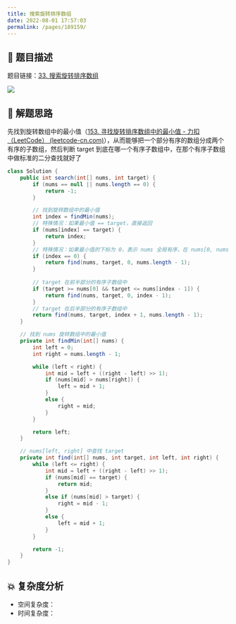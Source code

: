 ```yaml
---
title: 搜索旋转排序数组
date: 2022-08-01 17:57:03
permalink: /pages/189159/
---
```

## 📃 题目描述

题目链接：[33. 搜索旋转排序数组](https://leetcode.cn/problems/search-in-rotated-sorted-array/)

![](https://cs-wiki.oss-cn-shanghai.aliyuncs.com/img/image-20220801175729303.png)

## 🔔 解题思路

先找到旋转数组中的最小值（[153. 寻找旋转排序数组中的最小值 - 力扣（LeetCode） (leetcode-cn.com)](https://leetcode-cn.com/problems/find-minimum-in-rotated-sorted-array/)），从而能够把一个部分有序的数组分成两个有序的子数组，然后判断 target 到底在哪一个有序子数组中，在那个有序子数组中做标准的二分查找就好了 


```java
class Solution {
    public int search(int[] nums, int target) {
        if (nums == null || nums.length == 0) {
            return -1;
        }

        // 找到旋转数组中的最小值
        int index = findMin(nums);
        // 特殊情况：如果最小值 == target，直接返回
        if (nums[index] == target) {
            return index;
        }
        // 特殊情况：如果最小值的下标为 0，表示 nums 全局有序，在 nums[0, nums.length - 1] 上做标准二分查找
        if (index == 0) {
            return find(nums, target, 0, nums.length - 1);
        }
        
        // target 在前半部分的有序子数组中
        if (target >= nums[0] && target <= nums[index - 1]) {
            return find(nums, target, 0, index - 1);
        }
        // target 在后半部分的有序子数组中
        return find(nums, target, index + 1, nums.length - 1);
    }

    // 找到 nums 旋转数组中的最小值
    private int findMin(int[] nums) {
        int left = 0;
        int right = nums.length - 1;

        while (left < right) {
            int mid = left + ((right - left) >> 1);
            if (nums[mid] > nums[right]) {
                left = mid + 1;
            }
            else {
                right = mid;
            }
        }

        return left;
    }

    // nums[left, right] 中查找 target
    private int find(int[] nums, int target, int left, int right) {
        while (left <= right) {
            int mid = left + ((right - left) >> 1);
            if (nums[mid] == target) {
                return mid;
            }
            else if (nums[mid] > target) {
                right = mid - 1;
            }
            else {
                left = mid + 1;
            }
        }

        return -1;
    }
}
```

## 💥 复杂度分析

- 空间复杂度：
- 时间复杂度：